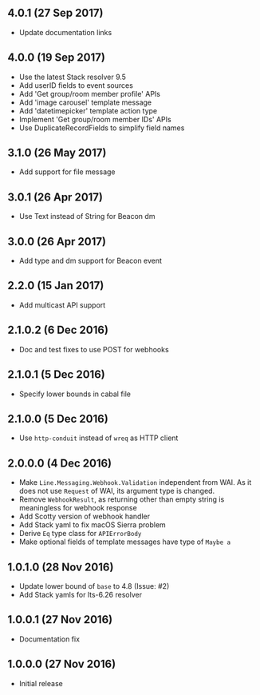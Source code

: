 ## 4.0.1 (27 Sep 2017)

* Update documentation links

## 4.0.0 (19 Sep 2017)

* Use the latest Stack resolver 9.5
* Add userID fields to event sources
* Add 'Get group/room member profile' APIs
* Add 'image carousel' template message
* Add 'datetimepicker' template action type
* Implement 'Get group/room member IDs' APIs
* Use DuplicateRecordFields to simplify field names

## 3.1.0 (26 May 2017)

* Add support for file message

## 3.0.1 (26 Apr 2017)

* Use Text instead of String for Beacon dm

## 3.0.0 (26 Apr 2017)

* Add type and dm support for Beacon event

## 2.2.0 (15 Jan 2017)

* Add multicast API support

## 2.1.0.2 (6 Dec 2016)

* Doc and test fixes to use POST for webhooks

## 2.1.0.1 (5 Dec 2016)

* Specify lower bounds in cabal file

## 2.1.0.0 (5 Dec 2016)

* Use `http-conduit` instead of `wreq` as HTTP client

## 2.0.0.0 (4 Dec 2016)

* Make `Line.Messaging.Webhook.Validation` independent from WAI. As it does not
  use `Request` of WAI, its argument type is changed.
* Remove `WebhookResult`, as returning other than empty string is meaningless
  for webhook response
* Add Scotty version of webhook handler
* Add Stack yaml to fix macOS Sierra problem
* Derive `Eq` type class for `APIErrorBody`
* Make optional fields of template messages have type of `Maybe a`

## 1.0.1.0 (28 Nov 2016)

* Update lower bound of `base` to 4.8 (Issue: #2)
* Add Stack yamls for lts-6.26 resolver

## 1.0.0.1 (27 Nov 2016)

* Documentation fix

## 1.0.0.0 (27 Nov 2016)

* Initial release
